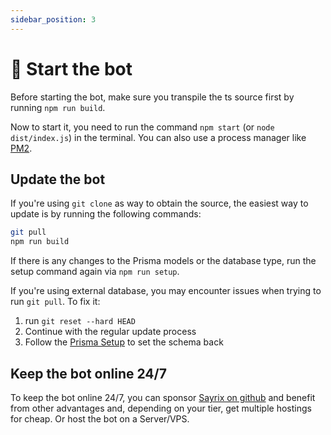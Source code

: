 ```yaml
---
sidebar_position: 3
---
```


# 🚀 Start the bot

Before starting the bot, make sure you transpile the ts source first by running `npm run build`.

Now to start it, you need to run the command `npm start` (or `node dist/index.js`) in the terminal.	
You can also use a process manager like [PM2](https://pm2.keymetrics.io/).

## Update the bot
If you're using `git clone` as way to obtain the source, the easiest way to update is by running the following commands:
```bash
git pull
npm run build
```
If there is any changes to the Prisma models or the database type, run the setup command again via `npm run setup`.

If you're using external database, you may encounter issues when trying to run `git pull`. To fix it:
1. run `git reset --hard HEAD`
2. Continue with the regular update process
3. Follow the [Prisma Setup](https://doc.ticket.pm/docs/prisma) to set the schema back

## Keep the bot online 24/7

To keep the bot online 24/7, you can sponsor [Sayrix on github](https://github.com/sponsors/Sayrix) and benefit from other advantages and, depending on your tier, get multiple hostings for cheap.
Or host the bot on a Server/VPS.
